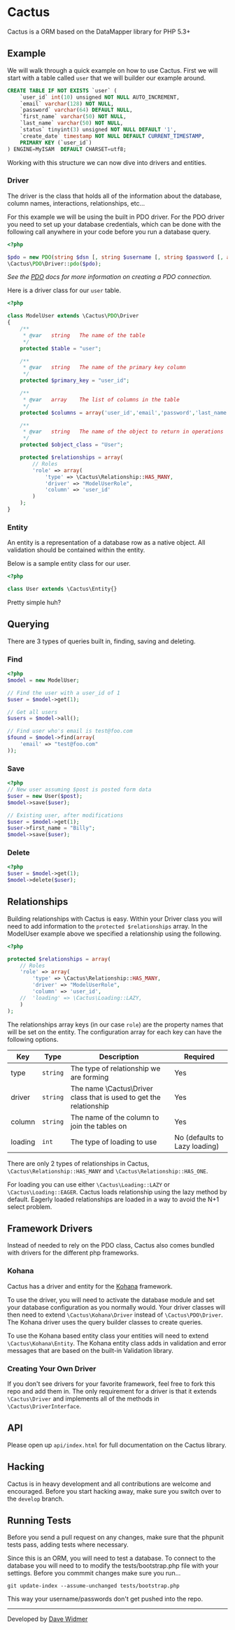 # Cactus

Cactus is a ORM based on the DataMapper library for PHP 5.3+

## Example

We will walk through a quick example on how to use Cactus. First we will start
with a table called `user` that we will builder our example around.

``` sql
CREATE TABLE IF NOT EXISTS `user` (
	`user_id` int(10) unsigned NOT NULL AUTO_INCREMENT,
	`email` varchar(128) NOT NULL,
	`password` varchar(64) DEFAULT NULL,
	`first_name` varchar(50) NOT NULL,
	`last_name` varchar(50) NOT NULL,
	`status` tinyint(3) unsigned NOT NULL DEFAULT '1',
	`create_date` timestamp NOT NULL DEFAULT CURRENT_TIMESTAMP,
	PRIMARY KEY (`user_id`)
) ENGINE=MyISAM  DEFAULT CHARSET=utf8;
```

Working with this structure we can now dive into drivers and entities.

### Driver

The driver is the class that holds all of the information about the database,
column names, interactions, relationships, etc...

For this example we will be using the built in PDO driver. For the PDO driver you
need to set up your database credentials, which can be done with the following call
anywhere in your code before you run a database query.

``` php
<?php

$pdo = new PDO(string $dsn [, string $username [, string $password [, array $driver_options ]]]);
\Cactus\PDO\Driver::pdo($pdo);
```

_See the [PDO](http://www.php.net/manual/en/class.pdo.php) docs for more
information on creating a PDO connection._

Here is a driver class for our `user` table.

``` php
<?php

class ModelUser extends \Cactus\PDO\Driver
{
	/**
	 * @var   string   The name of the table
	 */
	protected $table = "user";

	/**
	 * @var   string   The name of the primary key column
	 */
	protected $primary_key = "user_id";

	/**
	 * @var   array    The list of columns in the table
	 */
	protected $columns = array('user_id','email','password','last_name','first_name','status','create_date');

	/**
	 * @var   string   The name of the object to return in operations
	 */
	protected $object_class = "User";

	protected $relationships = array(
		// Roles
		'role' => array(
			'type' => \Cactus\Relationship::HAS_MANY,
			'driver' => "ModelUserRole",
			'column' => 'user_id'
		)
	);
}
```

### Entity

An entity is a representation of a database row as a native object. All validation
should be contained within the entity.

Below is a sample entity class for our user.

``` php
<?php

class User extends \Cactus\Entity{}
```

Pretty simple huh?

## Querying

There are 3 types of queries built in, finding, saving and deleting.

### Find

``` php
<?php
$model = new ModelUser;

// Find the user with a user_id of 1
$user = $model->get(1);

// Get all users
$users = $model->all();

// Find user who's email is test@foo.com
$found = $model->find(array(
	'email' => "test@foo.com"
));
```

### Save
``` php
<?php
// New user assuming $post is posted form data
$user = new User($post);
$model->save($user);

// Existing user, after modifications
$user = $model->get(1);
$user->first_name = "Billy";
$model->save($user);
```

### Delete
``` php
<?php
$user = $model->get(1);
$model->delete($user);
```

## Relationships

Building relationships with Cactus is easy. Within your Driver class you will
need to add information to the `protected $relationships` array. In the ModelUser
example above we specified a relationship using the following.

``` php
<?php

protected $relationships = array(
	// Roles
	'role' => array(
		'type' => \Cactus\Relationship::HAS_MANY,
		'driver' => "ModelUserRole",
		'column' => 'user_id',
	//	'loading' => \Cactus\Loading::LAZY,
	)
);
```

The relationships array keys (in our case `role`) are the property names that will
be set on the entity. The configuration array for each key can have the following
options.

 Key | Type | Description | Required
-----|------|-------------|----------
type | `string` | The type of relationship we are forming | Yes
driver | `string` | The name \Cactus\Driver class that is used to get the relationship | Yes
column | `string` | The name of the column to join the tables on | Yes
loading | `int` | The type of loading to use | No (defaults to Lazy loading)

There are only 2 types of relationships in Cactus, `\Cactus\Relationship::HAS_MANY`
and `\Cactus\Relationship::HAS_ONE`.

For loading you can use either `\Cactus\Loading::LAZY` or `\Cactus\Loading::EAGER`.
Cactus loads relationship using the lazy method by default. Eagerly loaded relationships
are loaded in a way to avoid the N+1 select problem.

## Framework Drivers

Instead of needed to rely on the PDO class, Cactus also comes bundled with drivers
for the different php frameworks.

### Kohana

Cactus has a driver and entity for the [Kohana](http://www.kohanaframework.org) framework.

To use the driver, you will need to activate the database module and set your database
configuration as you normally would. Your driver classes will then need to extend
`\Cactus\Kohana\Driver` instead of `\Cactus\PDO\Driver`. The Kohana driver uses the
query builder classes to create queries.

To use the Kohana based entity class your entities will need to extend `\Cactus\Kohana\Entity`.
The Kohana entity class adds in validation and error messages that are based on the
built-in Validation library.

### Creating Your Own Driver

If you don't see drivers for your favorite framework, feel free to fork this repo
and add them in. The only requirement for a driver is that it extends `\Cactus\Driver`
and implements all of the methods in `\Cactus\DriverInterface`.

## API

Please open up `api/index.html` for full documentation on the Cactus library.

## Hacking

Cactus is in heavy development and all contributions are welcome and encouraged.
Before you start hacking away, make sure you switch over to the `develop` branch.

## Running Tests

Before you send a pull request on any changes, make sure that the phpunit tests pass,
adding tests where necessary.

Since this is an ORM, you will need to test a database. To connect to the database
you will need to to modify the tests/bootstrap.php file with your settings.
Before you commmit changes make sure you run...

~~~ shell
git update-index --assume-unchanged tests/bootstrap.php
~~~

This way your username/passwords don't get pushed into the repo.

----

Developed by [Dave Widmer](http://www.davewidmer.net)